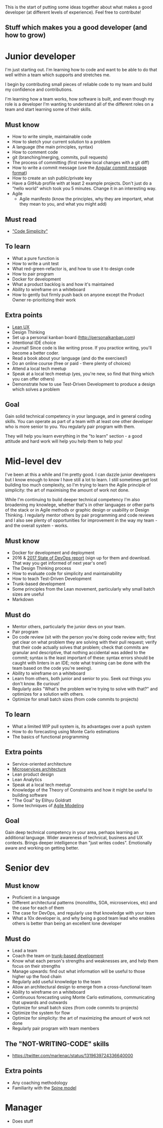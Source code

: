 This is the start of putting some ideas together about what makes a good developer (at different levels of experience). Feel free to contribute!

Stuff which makes you a good developer (and how to grow)
--------------------------------------------------------

# Junior developer

I'm just starting out. I'm learning how to code and want to be able to do that well within a team which supports and stretches me.

I begin by contributing small pieces of reliable code to my team and build my confidence and contributions.

I'm learning how a team works, how software is built, and even though my role is a developer I'm wanting to understand all of the different roles on a team and start learning some of their skills.

## Must know

* How to write simple, maintainable code
* How to sketch your current solution to a problem
* A language (the main principles, syntax)
* How to comment code
* git (branching/merging, commits, pull requests)
* The process of committing (first review local changes with a git diff)
* How to write a commit message (use the [Angular commit message format](https://github.com/angular/angular/blob/master/CONTRIBUTING.md#commit))
* How to create an ssh public/private key
* Have a GitHub profile with at least 2 example projects. Don't just do a "hello world" which took you 5 minutes. Change it in an interesting way.
* Agile
  * Agile manifesto (know the principles, why they are important, what they mean to you, and what you might add)

## Must read

* ["Code Simplicity"](https://www.amazon.com/Code-Simplicity-Fundamentals-Max-Kanat-Alexander-ebook/dp/B007NZU848//)


## To learn

* What a pure function is
* How to write a unit test
* What red-green-refactor is, and how to use it to design code
* How to pair program
* Docker for development
* What a product backlog is and how it's maintained
* Ability to wireframe on a whiteboard
* How to gently but firmly push back on anyone except the Product Owner re-prioritizing their work

## Extra points

* [Lean UX](https://www.interaction-design.org/literature/article/a-simple-introduction-to-lean-ux)
* Design Thinking
* Set up a personal kanban board (http://personalkanban.com)
* Intentional IDE choice
* Journal! Since code is like writing prose. If you practice writing, you'll become a better coder.
* Read a book about your language (and do the exercises!)
* Do an online course (free or paid - there plenty of choices)
* Attend a local tech meetup
* Speak at a local tech meetup (yes, you're new, so find that thing which you can offer others)
* Demonstrate how to use Test-Driven Development to produce a design which solves a problem

## Goal

Gain solid technical competency in your language, and in general coding skills.
You can operate as part of a team with at least one other developer who is more senior to you. You regularly pair program with them.

They will help you learn everything in the "to learn" section - a good attitude and hard work will help you help them to help you!


# Mid-level dev

I've been at this a while and I'm pretty good. I can dazzle junior developers but I know enough to know I have still a lot to learn. I still sometimes get lost building too much complexity, so I'm trying to learn the Agile principle of simplicity: the art of maximising the amount of work not done.

While I'm continuing to build deeper technical competency I'm also broadening my knowlege, whether that's in other languages or other parts of the stack or in Agile methods or graphic design or usability or Design Thinking. I regularly mentor others by pair programming and code reviews and I also see plenty of opportunities for improvement in the way my team - and the overall system - works.

## Must know

* Docker for development and deployment
* 2016 & [2017 State of DevOps report](https://puppet.com/resources/whitepaper/state-of-devops-report) (sign up for them and download. That way you get informed of next year's one!)
* The Design Thinking process
* How to evaluate code for simplicity and maintainability
* How to teach Test-Driven Development
* Trunk-based development
* Some principles from the Lean movement, particularly why small batch sizes are useful
* Markdown

## Must do

* Mentor others, particularly the junior devs on your team.
* Pair program
* Do code review (sit with the person you're doing code review with; first get clear on what problem they are solving with their pull request; verify that their code actually solves that problem; check that commits are granular and descriptive, that nothing accidental was added to the commit; syntax is the least important of these: syntax errors should be caught with linters in an IDE; note what training can be done with the team based on the code you're seeing).
* Ability to wireframe on a whiteboard
* Learn from others, both junior and senior to you. Seek out things you don't know. Be curious!
* Regularly asks "What's the problem we're trying to solve with that?" and optimizes for a solution with others.
* Optimize for small batch sizes (from code commits to projects)

## To learn

* What a limited WIP pull system is, its advantages over a push system
* How to do forecasting using Monte Carlo estimations
* The basics of functional programming

## Extra points

* Service-oriented architecture
* [Microservices architecture](http://microservices.io)
* Lean product design
* Lean Analytics
* Speak at a local tech meetup
* Knowledge of the Theory of Constraints and how it might be useful to building software
* "The Goal" by Elihyu Goldratt
* Some techniques of [Agile Modeling](http://www.agilemodeling.com)

## Goal

Gain deep technical competency in your area, perhaps learning an additional language. Wider awareness of technical, business and UX contexts. Brings deeper intelligence than "just writes codes". Emotionally aware and working on getting better.


# Senior dev

## Must know

* Proficient in a language
* Different architectural patterns (monoliths, SOA, microservices, etc) and the case for each of them
* The case for DevOps, and regularly use that knowledge with your team
* What a 10x developer is, and why being a good team lead who enables others is better than being an excellent lone developer

## Must do

* Lead a team
* Coach the team on [trunk-based development](https://trunkbaseddevelopment.com/)
* Know what each person's strengths and weaknesses are, and help them focus on their strengths
* Manage upwards: find out what information will be useful to those higher up the food chain
* Regularly add useful knowledge to the team
* Allow an architectural design to emerge from a cross-functional team
* Ability to wireframe on a whiteboard
* Continuous forecasting using Monte Carlo estimations, communicating that upwards and outwards
* Optimize for small batch sizes (from code commits to projects)
* Optimize the system for flow
* Optimize for simplicity: the art of maximizing the amount of work not done
* Regularly pair program with team members

## The "NOT-WRITING-CODE" skills

* https://twitter.com/marlenac/status/1319639724336640000

## Extra points

* Any coaching methodology
* Familiarity with the [Spine model](http://spinemodel.info/documentation.html)


# Manager

* Does stuff
